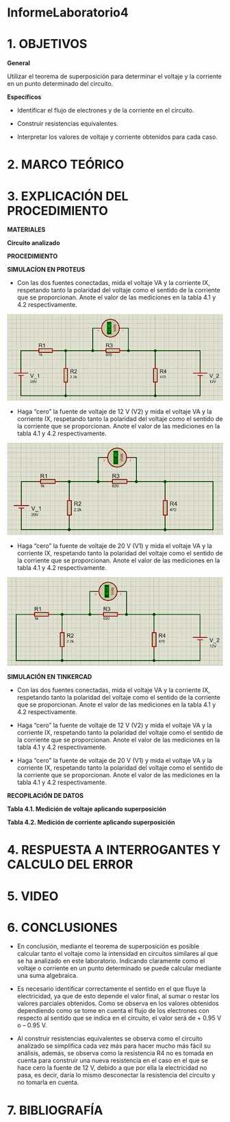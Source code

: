 # InformeLaboratorio4

# 1. OBJETIVOS

**General**

Utilizar el teorema de superposición para determinar el voltaje y la corriente en un punto determinado del circuito.

**Específicos**

- Identificar el flujo de electrones y de la corriente en el circuito.

- Construir resistencias equivalentes.

- Interpretar los valores de voltaje y corriente obtenidos para cada caso.

# 2. MARCO TEÓRICO

# 3. EXPLICACIÓN DEL PROCEDIMIENTO

**MATERIALES**


**Circuito analizado**



**PROCEDIMIENTO**


**SIMULACÍON EN PROTEUS**

- Con las dos fuentes conectadas, mida el voltaje VA y la corriente IX, respetando
tanto la polaridad del voltaje como el sentido de la corriente que se proporcionan. Anote
el valor de las mediciones en la tabla 4.1 y 4.2 respectivamente.

![](https://github.com/bavargas5/InformeLaboratorio4/blob/main/img/Lab4_1.JPG)

- Haga “cero” la fuente de voltaje de 12 V (V2) y mida el voltaje VA y la corriente
IX, respetando tanto la polaridad del voltaje como el sentido de la corriente que se
proporcionan. Anote el valor de las mediciones en la tabla 4.1 y 4.2 respectivamente.

![](https://github.com/bavargas5/InformeLaboratorio4/blob/main/img/Lab4_2.JPG)

- Haga “cero” la fuente de voltaje de 20 V (V1) y mida el voltaje VA y la corriente
IX, respetando tanto la polaridad del voltaje como el sentido de la corriente que se
proporcionan. Anote el valor de las mediciones en la tabla 4.1 y 4.2 respectivamente.

![](https://github.com/bavargas5/InformeLaboratorio4/blob/main/img/Lab4_3.JPG)

**SIMULACIÓN EN TINKERCAD**

- Con las dos fuentes conectadas, mida el voltaje VA y la corriente IX, respetando
tanto la polaridad del voltaje como el sentido de la corriente que se proporcionan. Anote
el valor de las mediciones en la tabla 4.1 y 4.2 respectivamente.

- Haga “cero” la fuente de voltaje de 12 V (V2) y mida el voltaje VA y la corriente
IX, respetando tanto la polaridad del voltaje como el sentido de la corriente que se
proporcionan. Anote el valor de las mediciones en la tabla 4.1 y 4.2 respectivamente.

- Haga “cero” la fuente de voltaje de 20 V (V1) y mida el voltaje VA y la corriente
IX, respetando tanto la polaridad del voltaje como el sentido de la corriente que se
proporcionan. Anote el valor de las mediciones en la tabla 4.1 y 4.2 respectivamente.

**RECOPILACIÓN DE DATOS**

**Tabla 4.1. Medición de voltaje aplicando superposición**


**Tabla 4.2. Medición de corriente aplicando superposición**


# 4. RESPUESTA A INTERROGANTES Y CALCULO DEL ERROR



# 5. VIDEO

# 6. CONCLUSIONES

- En conclusión, mediante el teorema de superposición es posible calcular tanto el voltaje como la intensidad en circuitos similares al que se ha analizado en este laboratorio. Indicando claramente como el voltaje o corriente en un punto determinado se puede calcular mediante una suma algebraica.

- Es necesario identificar correctamente el sentido en el que fluye la electricidad, ya que de esto depende el valor final, al sumar o restar los valores parciales obtenidos. Como se observa en los valores obtenidos dependiendo como se tome en cuenta el flujo de los electrones con respecto al sentido que se indica en el circuito, el valor será de + 0.95 V o – 0.95 V.

- Al construir resistencias equivalentes se observa como el circuito analizado se simplifica cada vez más para hacer mucho más fácil su análisis, además, se observa como la resistencia R4 no es tomada en cuenta para construir una nueva resistencia en el caso en el que se hace cero la fuente de 12 V, debido a que por ella la electricidad no pasa, es decir, daría lo mismo desconectar la resistencia del circuito y no tomarla en cuenta. 


# 7. BIBLIOGRAFÍA
